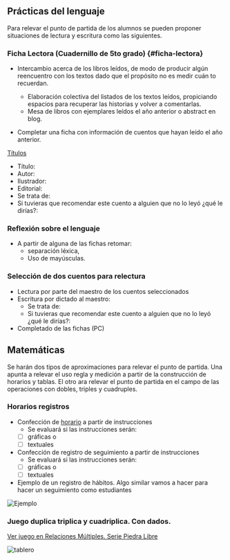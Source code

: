 ## Prácticas del lenguaje

Para relevar el punto de partida de los alumnos se pueden proponer situaciones de lectura y escritura como las siguientes.

### Ficha Lectora \(Cuadernillo de 5to grado\) {#ficha-lectora}

* Intercambio acerca de los libros leídos, de modo de producir algún reencuentro con los textos dado que el propósito no es medir cuán to recuerdan.

  * Elaboración colectiva del listados de los textos leídos, propiciando espacios para recuperar las historias y volver a comentarlas.
  * Mesa de libros con ejemplares leídos el año anterior o abstract en blog.

* Completar una ficha con información de cuentos que hayan leído el año anterior.

[Títulos]({{site.baseurl}}/modules/recursos/datos-de-libros/)

* Título:
* Autor:
* Ilustrador:
* Editorial:
* Se trata de:
* Si tuvieras que recomendar este cuento a alguien que no lo leyó ¿qué le dirías?:

### Reflexión sobre el lenguaje

* A partir de alguna de las fichas retomar:
  * separación léxica,
  * Uso de mayúsculas.

### Selección de dos cuentos para relectura

* Lectura por parte del maestro de los cuentos seleccionados
* Escritura por dictado al maestro:
  * Se trata de:
  * Si tuvieras que recomendar este cuento a alguien que no lo leyó ¿qué le dirías?:
* Completado de las fichas \(PC\)

## Matemáticas

Se harán dos tipos de aproximaciones para relevar el punto de partida. Una apunta a relevar el uso regla y medición a partir de la construcción de horarios y tablas. El otro ara relevar el punto de partida en el campo de las operaciones con dobles, triples y cuadruples.

### Horarios registros

* Confección de [horario]({{site.baseurl}}/modules/cronogramas/horario/) a partir de instrucciones
  * Se evaluará si las instrucciones serán:
  * [ ] gráficas o
  * [ ] textuales
* Confección de registro de seguimiento a partir de instrucciones
  * Se evaluará si las instrucciones serán:
  * [ ] gráficas o
  * [ ] textuales
* Ejemplo de un registro de hábitos. Algo similar vamos a hacer para hacer un seguimiento como estudiantes

![Ejemplo](http://www.thecosmicroad.com/wp-content/uploads/2017/01/Habit-Tracker-A5.png)

### Juego duplica triplica y cuadriplica. Con dados.

[Ver juego en Relaciones Múltiples. Serie Piedra Libre](https://www.educ.ar/recursos/117989/relaciones-multiples?coleccion=118471)

![tablero]({{site.baseurl}}/assets/img/mate/tableroDobles.jpg)

